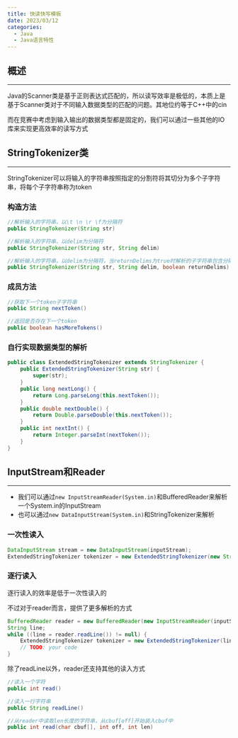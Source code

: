 ```yaml
---
title: 快读快写模板
date: 2023/03/12
categories: 
  - Java
  - Java语言特性
---
```

## 概述
---
Java的Scanner类是基于正则表达式匹配的，所以读写效率是极低的，本质上是基于Scanner类对于不同输入数据类型的匹配的问题。其地位约等于C++中的cin

而在竞赛中考虑到输入输出的数据类型都是固定的，我们可以通过一些其他的IO库来实现更高效率的读写方式

## StringTokenizer类
---
StringTokenizer可以将输入的字符串按照指定的分割符将其切分为多个子字符串，将每个子字符串称为token
### 构造方法
```java
//解析输入的字符串，以\t \n \r \f为分隔符
public StringTokenizer(String str) 

//解析输入的字符串，以delim为分隔符
public StringTokenizer(String str, String delim) 

//解析输入的字符串，以delim为分隔符，当returnDelims为true时解析的子字符串包含分隔符
public StringTokenizer(String str, String delim, boolean returnDelims) 
```

### 成员方法
```java
//获取下一个token子字符串
public String nextToken()

//返回是否存在下一个token
public boolean hasMoreTokens()
```

### 自行实现数据类型的解析
```java
public class ExtendedStringTokenizer extends StringTokenizer {
    public ExtendedStringTokenizer(String str) {
        super(str);
    }
    public long nextLong() {
        return Long.parseLong(this.nextToken());
    }
    public double nextDouble() {
        return Double.parseDouble(this.nextToken());
    }
    public int nextInt() {
        return Integer.parseInt(nextToken());
    }
}
```

## InputStream和Reader
---
- 我们可以通过`new InputStreamReader(System.in)`和BufferedReader来解析一个System.in的InputStream
- 也可以通过`new DataInputStream(System.in)`和StringTokenizer来解析
### 一次性读入
```java
DataInputStream stream = new DataInputStream(inputStream);
ExtendedStringTokenizer tokenizer = new ExtendedStringTokenizer(new String(stream.readAllBytes()));
```

### 逐行读入
逐行读入的效率是低于一次性读入的

不过对于reader而言，提供了更多解析的方式
```java
BufferedReader reader = new BufferedReader(new InputStreamReader(inputStream));
String line;
while ((line = reader.readLine()) != null) {
    ExtendedStringTokenizer tokenizer = new ExtendedStringTokenizer(line);
    // TODO: your code
}
```

除了readLine以外，reader还支持其他的读入方式
```java
//读入一个字符
public int read() 

//读入一行字符串
public String readLine()

//从reader中读取len长度的字符串，从cbuf[off]开始装入cbuf中
public int read(char cbuf[], int off, int len)
```